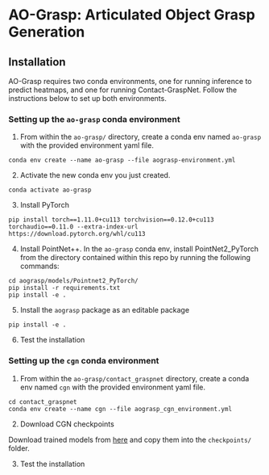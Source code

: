 # AO-Grasp: Articulated Object Grasp Generation

## Installation

AO-Grasp requires two conda environments, one for running inference to predict heatmaps, and one for running Contact-GraspNet. Follow the instructions below to set up both environments.

### Setting up the `ao-grasp` conda environment

1. From within the `ao-grasp/` directory, create a conda env named `ao-grasp` with the provided environment yaml file.

```
conda env create --name ao-grasp --file aograsp-environment.yml
```

2. Activate the new conda env you just created.
```
conda activate ao-grasp
```

3. Install PyTorch 
```
pip install torch==1.11.0+cu113 torchvision==0.12.0+cu113 torchaudio==0.11.0 --extra-index-url https://download.pytorch.org/whl/cu113
```

4. Install PointNet++. In the `ao-grasp` conda env, install PointNet2_PyTorch from the directory contained within this repo by running the following commands:
```
cd aograsp/models/Pointnet2_PyTorch/
pip install -r requirements.txt
pip install -e .
```

5. Install the `aograsp` package as an editable package
```
pip install -e .
```

6. Test the installation

### Setting up the `cgn` conda environment

1. From within the `ao-grasp/contact_graspnet` directory, create a conda env named `cgn` with the provided environment yaml file.
```
cd contact_graspnet
conda env create --name cgn --file aograsp_cgn_environment.yml 
```

2. Download CGN checkpoints

Download trained models from [here](https://drive.google.com/drive/folders/1tBHKf60K8DLM5arm-Chyf7jxkzOr5zGl?usp=sharing) and copy them into the `checkpoints/` folder.

3. Test the installation
